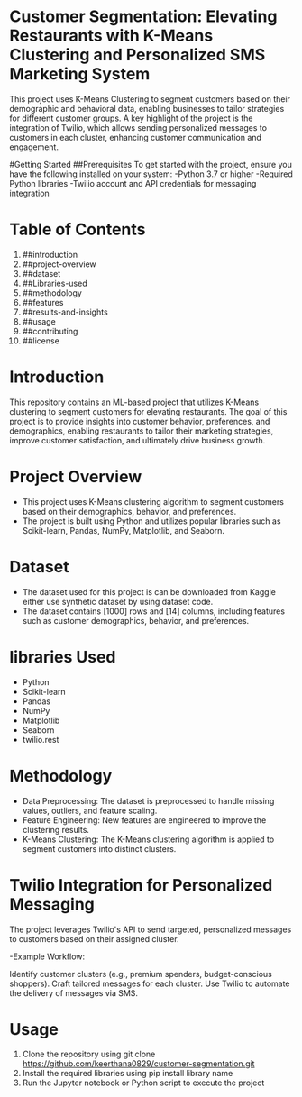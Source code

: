 # Customer Segmentation: Elevating Restaurants  with K-Means Clustering and Personalized SMS Marketing System
This project uses K-Means Clustering to segment customers based on their demographic and behavioral data, enabling businesses to tailor strategies for different customer groups.
A key highlight of the project is the integration of Twilio, which allows sending personalized messages to customers in each cluster, enhancing customer communication and engagement.

#Getting Started
##Prerequisites
To get started with the project, ensure you have the following installed on your system:
  -Python 3.7 or higher
  -Required Python libraries
  -Twilio account and API credentials for messaging integration

# Table of Contents
1. ##introduction
2. ##project-overview
3. ##dataset
4. ##Libraries-used
5. ##methodology
6. ##features
7. ##results-and-insights
8. ##usage
9. ##contributing
10. ##license

# Introduction
This repository contains an ML-based project that utilizes K-Means clustering to segment customers for elevating restaurants. The goal of this project is to provide insights into customer behavior, preferences, and demographics, enabling restaurants to tailor their marketing strategies, improve customer satisfaction, and ultimately drive business growth.

# Project Overview
- This project uses K-Means clustering algorithm to segment customers based on their demographics, behavior, and preferences.
- The project is built using Python and utilizes popular libraries such as Scikit-learn, Pandas, NumPy, Matplotlib, and Seaborn.

# Dataset
- The dataset used for this project is can be downloaded from Kaggle either use synthetic dataset by using dataset code.
- The dataset contains [1000] rows and [14] columns, including features such as customer demographics, behavior, and preferences.

 # libraries Used
- Python
- Scikit-learn
- Pandas
- NumPy
- Matplotlib
- Seaborn
- twilio.rest

# Methodology
- Data Preprocessing: The dataset is preprocessed to handle missing values, outliers, and feature scaling.
- Feature Engineering: New features are engineered to improve the clustering results.
- K-Means Clustering: The K-Means clustering algorithm is applied to segment customers into distinct clusters.

# Twilio Integration for Personalized Messaging
The project leverages Twilio's API to send targeted, personalized messages to customers based on their assigned cluster.

-Example Workflow:

Identify customer clusters (e.g., premium spenders, budget-conscious shoppers).
Craft tailored messages for each cluster.
Use Twilio to automate the delivery of messages via SMS.

# Usage
1. Clone the repository using git clone https://github.com/keerthana0829/customer-segmentation.git 
2. Install the required libraries using pip install library name
3. Run the Jupyter notebook or Python script to execute the project
